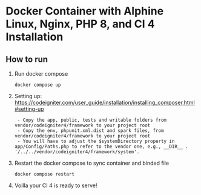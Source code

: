 # Docker Container with Alphine Linux, Nginx, PHP 8, and CI 4 Installation  
## How to run
1. Run docker compose
	```
	docker compose up
	```
2. Setting up: https://codeigniter.com/user_guide/installation/installing_composer.html#setting-up

		- Copy the app, public, tests and writable folders from vendor/codeigniter4/framework to your project root
		- Copy the env, phpunit.xml.dist and spark files, from vendor/codeigniter4/framework to your project root
		- You will have to adjust the $systemDirectory property in app/Config/Paths.php to refer to the vendor one, e.g., __DIR__ . '/../../vendor/codeigniter4/framework/system'.
3. Restart the docker compose to sync container and binded file
	```
	docker compose restart
	```
4. Voilla your CI 4 is ready to serve!

